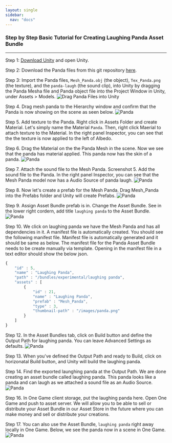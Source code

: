 ```yaml
---
layout: single
sidebar:
  nav: "docs"
---
```


### Step by Step Basic Tutorial for Creating Laughing Panda Asset Bundle
-------------------------------------------------------------------------

Step 1: [Download Unity](https://unity3d.com/get-unity/download) and open Unity.


Step 2: Download the Panda files from this git repository [here](https://github.com/OneGameFoundation/docs/tree/master/assets/Mesh_Panda).

Step 3: Import the Panda files, `Mesh_Panda.obj` (the object), `Tex_Panda.png` (the texture), and the `panda-laugh` (the sound clip), into Unity by dragging the Panda Mesha file and Panda object file into the Project Window in Unity, under Assets > Models.
![Drag Panda Files into Unity](https://raw.githubusercontent.com/OneGameFoundation/docs/master/assets/screenshots-laughing-panda/screenshot-step2.png)


Step 4. Drag mesh panda to the Hierarchy window and confirm that the Panda is now showing on the scene as seen below.
![Panda](https://raw.githubusercontent.com/OneGameFoundation/docs/master/assets/screenshots-laughing-panda/screenshot-step3.png)


Step 5. Add texture to the Panda. Right click in Assets Folder and create Material. Let's simply name the Material `Panda`. Then, right click Maerial to attach texture to the Material. In the right panel Inspector, you can see that the the texture is now applied to the left of Albedo. 


Step 6. Drag the Material on the the Panda Mesh in the scene. Now we see that the panda has material applied. This panda now has the skin of a panda.
![Panda](https://raw.githubusercontent.com/OneGameFoundation/docs/master/assets/screenshots-laughing-panda/screenshot-step4.png)


Step 7. Attach the sound file to the Mesh Panda. Screenshot 5. Add the sound file to the Panda. In the right panel Inspector, you can see that the Mesh Panda model now has a Audio Source of panda laugh.
![Panda](https://raw.githubusercontent.com/OneGameFoundation/docs/master/assets/screenshots-laughing-panda/screenshot-step5.png)


Step 8. Now let's create a prefab for the Mesh Panda. Drag Mesh_Panda into the Prefabs folder and Unity will create Prefabs.
![Panda](https://raw.githubusercontent.com/OneGameFoundation/docs/master/assets/screenshots-laughing-panda/screenshot-step6.png)


Step 9. Assign Asset Bundle prefab is in. Change the Asset Bundle. See in the lower right cordern, add title `laughing panda` to the Asset Bundle.
![Panda](https://raw.githubusercontent.com/OneGameFoundation/docs/master/assets/screenshots-laughing-panda/screenshot-step7.png)


Step 10. We click on laughing panda we have the Mesh Panda and has all dependencies in it. A manifest file is automatically created. You should see the following manifest file. Manifest file is automatically generated and it should be same as below. The manifest file for the Panda Asset Bundle needs to be create manually via template. Opening in the manifest file in a text editor should show the below json.

```javascript
{
    "id" : 5,
    "name" : "Laughing Panda",
    "path" : "/bundles/experimental/laughing panda",
    "assets" : [
        {
            "id" : 21,
            "name" : "Laughing Panda",
            "prefab" : "Mesh_Panda",
            "type" : 3,
            "thumbnail-path" : "/images/panda.png"
        }
    ]
}
```

Step 12. In the Asset Bundles tab, click on Build button and define the Output Path for laughing panda. You can leave Advanced Settings as defaults.
![Panda](https://raw.githubusercontent.com/OneGameFoundation/docs/master/assets/screenshots-laughing-panda/screenshot-step8.png)


Step 13. When you've defined the Output Path and ready to Build, click on horizonatal Build button, and Unity will build the laughing panda.

Step 14. Find the exported launghing panda at the Output Path. We are done creating an asset bundle called laughing panda. This panda looks like a panda and can laugh as we attached a sound file as an Audio Source.
![Panda](https://raw.githubusercontent.com/OneGameFoundation/docs/master/assets/screenshots-laughing-panda/screenshot-step9.png)


Step 16. In One Game client storage, put the laughing panda here. Open One Game and push to asset server. We will allow you to be able to sell or distribute your Asset Bundle in our Asset Store in the future where you can make money and sell or distribute your creations.

Step 17. You can also use the Asset Bundle, `laughing panda` right away locally in One Game. Below, we see the panda now in a scene in One Game.
![Panda](https://raw.githubusercontent.com/OneGameFoundation/docs/master/assets/screenshots-laughing-panda/screenshot-step10.png)



